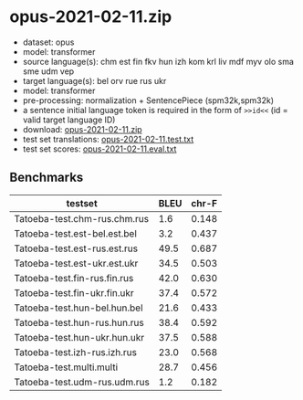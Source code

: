 # opus-2021-02-11.zip

* dataset: opus
* model: transformer
* source language(s): chm est fin fkv hun izh kom krl liv mdf myv olo sma sme udm vep
* target language(s): bel orv rue rus ukr
* model: transformer
* pre-processing: normalization + SentencePiece (spm32k,spm32k)
* a sentence initial language token is required in the form of `>>id<<` (id = valid target language ID)
* download: [opus-2021-02-11.zip](https://object.pouta.csc.fi/Tatoeba-MT-models/fiu-zle/opus-2021-02-11.zip)
* test set translations: [opus-2021-02-11.test.txt](https://object.pouta.csc.fi/Tatoeba-MT-models/fiu-zle/opus-2021-02-11.test.txt)
* test set scores: [opus-2021-02-11.eval.txt](https://object.pouta.csc.fi/Tatoeba-MT-models/fiu-zle/opus-2021-02-11.eval.txt)

## Benchmarks

| testset               | BLEU  | chr-F |
|-----------------------|-------|-------|
| Tatoeba-test.chm-rus.chm.rus 	| 1.6 	| 0.148 |
| Tatoeba-test.est-bel.est.bel 	| 3.2 	| 0.437 |
| Tatoeba-test.est-rus.est.rus 	| 49.5 	| 0.687 |
| Tatoeba-test.est-ukr.est.ukr 	| 34.5 	| 0.503 |
| Tatoeba-test.fin-rus.fin.rus 	| 42.0 	| 0.630 |
| Tatoeba-test.fin-ukr.fin.ukr 	| 37.4 	| 0.572 |
| Tatoeba-test.hun-bel.hun.bel 	| 21.6 	| 0.433 |
| Tatoeba-test.hun-rus.hun.rus 	| 38.4 	| 0.592 |
| Tatoeba-test.hun-ukr.hun.ukr 	| 37.5 	| 0.588 |
| Tatoeba-test.izh-rus.izh.rus 	| 23.0 	| 0.568 |
| Tatoeba-test.multi.multi 	| 28.7 	| 0.456 |
| Tatoeba-test.udm-rus.udm.rus 	| 1.2 	| 0.182 |

